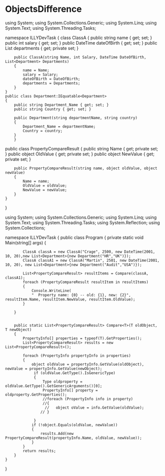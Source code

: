 # ObjectsDifference
using System;
using System.Collections.Generic;
using System.Linq;
using System.Text;
using System.Threading.Tasks;

namespace ILLYDevTask
{
    class ClassA
    {
        public string name { get; set; }
        public int salary { get; set; }
        public DateTime dateOfBirth { get; set; }
        public List<Department> departments { get; private set; }  
      
        public ClassA(string Name, int Salary, DateTime DateOfBirth, List<Department> Departments)
        {
            name = Name;
            salary = Salary;
            dateOfBirth = DateOfBirth;
            departments = Departments;
        }
    }
    public class Department:IEquatable<Department>
    {
        public string Department_Name { get; set; }
        public string Country { get; set; }

        public Department(string departmentName, string country)
        {
            Department_Name = departmentName;
            Country = country;
        }
        }
   public class PropertyCompareResult
    {
        public string Name { get; private set; }
        public object OldValue { get; private set; }
        public object NewValue { get; private set; }

        public PropertyCompareResult(string name, object oldValue, object newValue)
        {
            Name = name;
            OldValue = oldValue;
            NewValue = newValue;
        }
    }
}

using System;
using System.Collections.Generic;
using System.Linq;
using System.Text;
using System.Threading.Tasks;
using System.Reflection;
using System.Collections;

namespace ILLYDevTask
{
    public class Program
    {
        private static void Main(string[] args)
        {
          
            ClassA classA = new ClassA("Crage", 2500, new DateTime(2001, 10, 20),new List<Department>{new Department("HR","UK")});
            ClassA classA1 = new ClassA("Martin", 2501, new DateTime(2001, 10, 20), new List<Department>{new Department("Audit","USA")});

            List<PropertyCompareResult> resultItems = Compare(classA, classA1);
            foreach (PropertyCompareResult resultItem in resultItems)
            {
                Console.WriteLine(
                "  Property name: {0} -- old: {1}, new: {2}", resultItem.Name, resultItem.NewValue, resultItem.OldValue);
            }
           
        }


        public static List<PropertyCompareResult> Compare<T>(T oldObject, T newObject)
        {
            PropertyInfo[] properties = typeof(T).GetProperties();
            List<PropertyCompareResult> results = new List<PropertyCompareResult>();

            foreach (PropertyInfo propertyInfo in properties)
            {
                object oldValue = propertyInfo.GetValue(oldObject), newValue = propertyInfo.GetValue(newObject);
                 if (oldValue.GetType().IsGenericType)
                 {
                     Type oldproperty = oldValue.GetType().GetGenericArguments()[0];
                     PropertyInfo[] property = oldproperty.GetProperties();
                     //foreach (PropertyInfo info in property)
                     //{
                      //   object oValue = info.GetValue(oldValue);
                    // }

                 }
                if (!object.Equals(oldValue, newValue))
                {
                    results.Add(new PropertyCompareResult(propertyInfo.Name, oldValue, newValue));
                }
            }
            return results;
        }
    }
}
